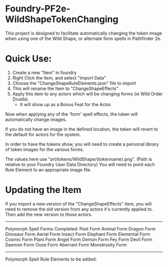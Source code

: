 # Foundry-PF2e-WildShapeTokenChanging

This project is designed to facilitate automatically changing the token image when using one of the Wild Shape, or alternate form spells in Pathfinder 2e.

# Quick Use:
1. Create a new "Item" in foundry
2. Right Click the item, and select "Import Data"
3. Choose the "ChangeShapeRuleElements.json" file to import
4. This will rename the Item to "ChangeShapeEffects"
5. Apply this item to any actors which will be changing forms (ie Wild Order Druids).
	- It will show up as a Bonus Feat for the Actor.

Now when applying any of the 'form' spell effects, the token will automatically change images.

If you do not have an image in the defined location, the token will revert to the default for actors for the system.

In order to have the tokens show, you will need to create a personal library of token images for the various forms.

The values here use "art/tokens/WildShape/{tokenname}.png".  (Path is relative to your Foundry User Data Directory)
You will need to point each Rule Element to an appropriate image file. 

# Updating the Item
If you import a new version of the "ChangeShapeEffects" item, you will need to remove the old version from any actors it's currently applied to.  Then add the new version to those actors.

---
Polymorph Spell Forms Completed:
Pest Form
Animal Form
Dragon Form
Dinosaur Form
Aerial Form
Insect Form
Elephant Form
Elemental Form
Cosmic Form
Plant Form
Angel Form
Demon Form
Fey Form
Devil Form
Daemon Form
Ooze Form
Aberrant Form
Monstrosity Form

---
Polymorph Spell Rule Elements to be added:







